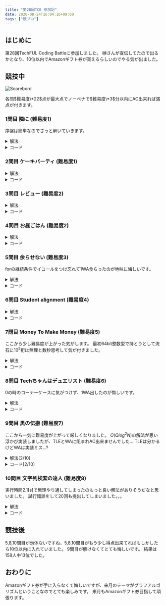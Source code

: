 ```yaml
---
title: "第28回TCB 参加記"
date: 2020-08-24T16:04:16+09:00
tags: ["競プロ"]
---
```

## はじめに

第28回TechFUL Coding Battleに参加しました。
榊さんが宣伝してたので出るかとなり、10位以内でAmazonギフト券が貰えるらしいのでやる気が出ました。

## 競技中

![Scorebord](scoreboard.jpg)

各問$難易度\*22$点が最大点でノーペナで$難易度\*3$分以内にAC出来れば満点が付きます。

### 1問目 隣に (難易度1)

序盤は簡単なのでさっと解いていきます。

<details><summary>解法</summary>

2つの入力を指示通りに判定します。

</details>

<details><summary>コード</summary>

|  ID  |  Verdict  |
| ---- | --------- |
| 1-10 | AC        |

``` cpp
#include <bits/stdc++.h>
using namespace std;
using i64 = long long;
#define endl "\n"

int main()
{
  string left, right;
  cin >> left >> right;
  if (left == "Tech" || right == "Tech")
    cout << "HAPPY" << endl;
  else
    cout << "NOHAPPY" << endl;
  return 0;
}
```

</details>

### 2問目 ケーキパーティ (難易度1)

<details><summary>解法</summary>

分け合うケーキが人数より多いか確認します。

</details>

<details><summary>コード</summary>

|  ID  |  Verdict  |
| ---- | --------- |
| 1-10 | AC        |

``` cpp
#include <bits/stdc++.h>
using namespace std;
using i64 = long long;
#define endl "\n"

int main()
{
  for (i64 _ = 0; _ < 5; _++)
  {
    i64 K, A;
    cin >> K >> A;
    if (K <= A)
      cout << "Yes" << endl;
    else
      cout << "No" << endl;
  }
  return 0;
}
```

</details>

### 3問目 レビュー (難易度2)

<details><summary>解法</summary>

Rが3以上であればSを出力し、最後にまだ何も出力していなければ"None"を出力します。

</details>

<details><summary>コード</summary>

|  ID  |  Verdict  |
| ---- | --------- |
| 1-10 | AC        |

``` cpp
#include <bits/stdc++.h>
using namespace std;
using i64 = long long;
#define endl "\n"

int main()
{
  i64 N;
  cin >> N;
  bool ok = false;
  for (i64 i = 0; i < N; i++)
  {
    i64 R;
    string S;
    cin >> R >> S;
    if (3 <= R)
    {
      cout << S << endl;
      ok = true;
    }
  }
  if (!ok)
    cout << "None" << endl;
  return 0;
}
```

</details>

### 4問目 お昼ごはん (難易度2)

<details><summary>解法</summary>

ABC順に購入出来るか試します。

</details>

<details><summary>コード</summary>

|  ID  |  Verdict  |
| ---- | --------- |
| 1-10 | AC        |

``` cpp
#include <bits/stdc++.h>
using namespace std;
using i64 = long long;
#define endl "\n"

int main()
{
  i64 N, A, B, C;
  cin >> N >> A >> B >> C;
  i64 ans = 0;
  if (ans + A <= N)
    ans += A;
  if (ans + B <= N)
    ans += B;
  if (ans + C <= N)
    ans += C;
  cout << ans << endl;
  return 0;
}
```

</details>

### 5問目 余らせない (難易度3)

forの継続条件でイコールをつけ忘れて1WA食らったのが地味に悔しいです。

<details><summary>解法</summary>

1,2番目の人が何個食べるか決めて3人目がその余りを3人目が食べ切れるか確認します。

</details>

<details><summary>コード</summary>

|  ID  |  Verdict  |
| ---- | --------- |
| 1-10 | AC        |

``` cpp
#include <bits/stdc++.h>
using namespace std;
using i64 = long long;
#define endl "\n"

int main()
{
  i64 X, a[3];
  cin >> X >> a[0] >> a[1] >> a[2];
  i64 ans = X;
  for (i64 i = 0; i <= X / a[0]; i++)
    for (i64 j = 0; j <= X / a[1]; j++)
      if (a[0] * i + a[1] * j <= X)
        ans = min(ans, (X - (a[0] * i + a[1] * j)) % a[2]);
  cout << ans << endl;
  return 0;
}
```

</details>

### 6問目 Student alignment (難易度4)

<details><summary>解法</summary>

現在の並び順とそれぞれ誰が何処に居るかの2つの配列を持ってクエリを処理します。

</details>

<details><summary>コード</summary>

|  ID  |  Verdict  |
| ---- | --------- |
| 1-10 | AC        |

``` cpp
#include <bits/stdc++.h>
using namespace std;
using i64 = long long;
#define endl "\n"

int main()
{
  i64 N, Q;
  cin >> N >> Q;
  vector<i64> A(N);
  for (i64 i = 0; i < N; i++)
    cin >> A[i];
  vector<i64> pos(N);
  for (i64 i = 0; i < N; i++)
    pos[A[i] - 1] = i;
  for (i64 _ = 0; _ < Q; _++)
  {
    string q;
    cin >> q;
    if (q == "L")
    {
      i64 X;
      cin >> X;
      cout << A[X - 1] << endl;
    }
    else if (q == "R")
    {
      i64 X;
      cin >> X;
      cout << A[N - X] << endl;
    }
    else
    {
      i64 X, Y;
      cin >> X >> Y;
      swap(A[pos[X - 1]], A[pos[Y - 1]]);
      swap(pos[X - 1], pos[Y - 1]);
    }
  }
  return 0;
}
```

</details>

### 7問目 Money To Make Money (難易度5)

ここから少し難易度が上がった気がします。
最初64bit整数型で持とうとして流石に$10^5$桁は無理と数秒思考して気が付きました。

<details><summary>解法</summary>

dp[i]:=残りi円持ってる状態で作れる偽札の最大金額でDPをします。
64bit整数型では桁数が足りないのでstringで持って比較関数を書きます。

</details>

<details><summary>コード</summary>

|  ID  |  Verdict  |
| ---- | --------- |
| 1-10 | AC        |

``` cpp
#include <bits/stdc++.h>
using namespace std;
using i64 = long long;
#define endl "\n"

bool comp(string &L, string &R)
{
  if (L.size() < R.size())
    return true;
  if (R.size() < L.size())
    return false;
  i64 size = L.size();
  for (i64 i = 0; i < size; i++)
    if (L[i] < R[i])
      return true;
    else if (R[i] < L[i])
      return false;
  return false;
}

int main()
{
  i64 N;
  string S;
  cin >> N >> S;
  vector<i64> C(N);
  for (i64 i = 0; i < N; i++)
    cin >> C[i];
  i64 X;
  cin >> X;
  vector<string> dp(X + 1, "");
  for (i64 i = 0; i < N; i++)
  {
    for (i64 j = C[i]; j <= X; j++)
    {
      string now = dp[j] + S[i];
      if (comp(dp[j - C[i]], now))
        dp[j - C[i]] = now;
    }
  }
  string ans = "";
  for (i64 i = 0; i <= X; i++)
    if (comp(ans, dp[i]))
      ans = dp[i];
  if (ans == "")
    cout << -1 << endl;
  else
    cout << ans << endl;
  return 0;
}
```

</details>

### 8問目 Techちゃんはデュエリスト (難易度6)

0の時のコーナーケースに気がつけず、1WA出したのが悔しいです。

<details><summary>解法</summary>

UnionFindでコストが小さい順に橋を追加して始点が含まれる集合のサイズを先に求め、累積maxを取っておき、クエリに答えます。
デュエ資格が0の時に注意します。

</details>

<details><summary>コード</summary>

|  ID  |  Verdict  |
| ---- | --------- |
| 1-10 | AC        |

``` cpp
#include <bits/stdc++.h>
using namespace std;
using i64 = long long;
#define endl "\n"

struct UnionFind
{
  vector<i64> data;
  UnionFind(i64 size) : data(size, -1) {}
  bool merge(i64 x, i64 y)
  {
    x = root(x);
    y = root(y);
    if (x != y)
    {
      if (data[y] < data[x])
        swap(x, y);
      data[x] += data[y];
      data[y] = x;
    }
    return x != y;
  }
  bool check(i64 x, i64 y)
  {
    return root(x) == root(y);
  }
  i64 root(i64 x)
  {
    return data[x] < 0 ? x : data[x] = root(data[x]);
  }
  i64 size(i64 x)
  {
    return -data[root(x)];
  }
};

int main()
{
  i64 N, M;
  cin >> N >> M;
  vector<pair<i64, pair<i64, i64>>> e(M);
  for (i64 i = 0; i < M; i++)
  {
    cin >> e[i].second.first >> e[i].second.second >> e[i].first;
    e[i].second.first--;
    e[i].second.second--;
  }
  vector<i64> ans(100010);
  UnionFind uf(N);
  sort(e.begin(), e.end());
  ans[0] = 1;
  for (pair<i64, pair<i64, i64>> i : e)
  {
    uf.merge(i.second.first, i.second.second);
    ans[i.first] = uf.size(0);
  }
  for (i64 i = 1; i <= 100009; i++)
    ans[i] = max(ans[i], ans[i - 1]);
  i64 Q;
  cin >> Q;
  for (i64 _ = 0; _ < Q; _++)
  {
    i64 k;
    cin >> k;
    cout << ans[k] << endl;
  }
  return 0;
}
```

</details>

### 9問目 黒の伝搬 (難易度7)

ここから一気に難易度が上がって厳しくなりました。
$O(Qlog^2N)$の解法が思い浮かび実装しましたが、TLEとWAに阻まれAC出来ませんでした...
TLEは分かるけどWAは実装ミス...?

<details><summary>解法[2/10]</summary>

区間maxを返すセグ木で黒の間の間隔を持ち、$時間/2$以下であればその時間の時その2つの間は全部黒であるためどこまで移動できるかを左右それぞれ2分探索し、最後に端の点から時間経過で伸びた分を加算して解ける気がしましたが、AC出来ませんでした。

</details>

<details><summary>コード[2/10]</summary>

|  ID  |  Verdict  |
| ---- | --------- |
| 1-5  | WA        |
| 6    | AC        |
| 7    | TLE       |
| 8-9  | WA        |
| 6    | AC        |

``` cpp
#include <bits/stdc++.h>
using namespace std;
using i64 = long long;
#define endl "\n"

template <typename Monoid>
struct SegmentTree
{
  using F = function<Monoid(Monoid, Monoid)>;

  int sz;
  vector<Monoid> seg;

  const F f;
  const Monoid M1;

  SegmentTree(int n, const F f, const Monoid &M1) : f(f), M1(M1)
  {
    sz = 1;
    while (sz < n)
      sz <<= 1;
    seg.assign(2 * sz, M1);
  }

  void set(int k, const Monoid &x)
  {
    seg[k + sz] = x;
  }

  void build()
  {
    for (int k = sz - 1; k > 0; k--)
    {
      seg[k] = f(seg[2 * k + 0], seg[2 * k + 1]);
    }
  }

  void update(int k, const Monoid &x)
  {
    k += sz;
    seg[k] = x;
    while (k >>= 1)
    {
      seg[k] = f(seg[2 * k + 0], seg[2 * k + 1]);
    }
  }

  Monoid query(int a, int b)
  {
    Monoid L = M1, R = M1;
    for (a += sz, b += sz; a < b; a >>= 1, b >>= 1)
    {
      if (a & 1)
        L = f(L, seg[a++]);
      if (b & 1)
        R = f(seg[--b], R);
    }
    return f(L, R);
  }
};

int main()
{
  i64 N, Q;
  cin >> N >> Q;
  vector<i64> x(N);
  for (i64 i = 0; i < N; i++)
    cin >> x[i];
  vector<i64> diff(N - 1);
  SegmentTree<i64> seg(
      N, [](i64 a, i64 b) { return max(a, b); }, 0);
  for (i64 i = 0; i < N - 1; i++)
  {
    diff[i] = x[i + 1] - x[i] - 1;
    seg.set(i, diff[i]);
  }
  seg.build();
  for (i64 _ = 0; _ < Q; _++)
  {
    i64 t, p;
    cin >> t >> p;
    if (upper_bound(x.begin(), x.end(), p + t) - lower_bound(x.begin(), x.end(), p - t) == 0)
    {
      cout << 0 << endl;
      continue;
    }
    i64 it = lower_bound(x.begin(), x.end(), p) - x.begin();
    i64 left = p, right = p;
    if (x[it] == p)
    {
      i64 ng = -1, ok = it;
      while (1 < ok - ng)
      {
        i64 mid = (ok + ng) / 2;
        if (2 * t < seg.query(mid, it))
          ng = mid;
        else
          ok = mid;
      }
      left = x[ok] - t;
      ng = N, ok = it;
      while (1 < ng - ok)
      {
        i64 mid = (ok + ng) / 2;
        if (2 * t < seg.query(it, mid))
          ng = mid;
        else
          ok = mid;
      }
      right = x[ok] + t;
    }
    else
    {
      if (it != N && x[it] - (it != 0 ? max(p, x[it - 1] + t) : p) - 1 <= t)
      {
        left = min(left, x[it] - t);
        i64 ng = N, ok = it;
        while (1 < ng - ok)
        {
          i64 mid = (ok + ng) / 2;
          if (2 * t < seg.query(it, mid))
            ng = mid;
          else
            ok = mid;
        }
        right = x[ok] + t;
      }
      if (it != 0 && min(p, x[it] - t) - x[it - 1] - 1 <= t)
      {
        right = max(right, x[it - 1] + t);
        i64 ng = -1, ok = it - 1;
        while (1 < ok - ng)
        {
          i64 mid = (ok + ng) / 2;
          if (2 * t < seg.query(mid, it))
            ng = mid;
          else
            ok = mid;
        }
        left = x[ok] - t;
      }
    }
    cout << right - left + 1 << endl;
  }
  return 0;
}
```

</details>

### 10問目 文字列検索の達人 (難易度8)

実行時間2.1[s]で無理やり通してしまったのもっと良い解法がありそうだなと思いました。
試行錯誤をして20回も提出してしまいました。。。

<details><summary>解法</summary>

RolingHashで文字列一致を$O(1)$で見れるようにして後は素直に1つずつ見ていくだけです。
クエリ毎にHashを求めていたらTLEしたので予め前からと後ろからのHashを持っておいてそれと比較するようにするとギリギリで通ります。

</details>

<details><summary>コード</summary>

|  ID  |  Verdict  |
| ---- | --------- |
| 1-10 | AC        |

``` cpp
#include <bits/stdc++.h>
using namespace std;
using i64 = long long;
#define endl "\n"

#pragma GCC optimize("Ofast")

template< unsigned mod >
struct RollingHash {
  vector< unsigned > hashed, power;

  inline unsigned mul(unsigned a, unsigned b) const {
    unsigned long long x = (unsigned long long) a * b;
    unsigned xh = (unsigned) (x >> 32), xl = (unsigned) x, d, m;
    asm("divl %4; \n\t" : "=a" (d), "=d" (m) : "d" (xh), "a" (xl), "r" (mod));
    return m;
  }

  void build(const string &s, unsigned base = 10007) {
    int sz = (int) s.size();
    hashed.assign(sz + 1, 0);
    power.assign(sz + 1, 0);
    power[0] = 1;
    for(int i = 0; i < sz; i++) {
      power[i + 1] = mul(power[i], base);
      hashed[i + 1] = mul(hashed[i], base) + s[i];
      if(hashed[i + 1] >= mod) hashed[i + 1] -= mod;
    }
  }

  unsigned get(int l, int r) const {
    unsigned ret = hashed[r] + mod - mul(hashed[l], power[r - l]);
    if(ret >= mod) ret -= mod;
    return ret;
  }

  unsigned connect(unsigned h1, int h2, int h2len) const {
    unsigned ret = mul(h1, power[h2len]) + h2;
    if(ret >= mod) ret -= mod;
    return ret;
  }
};

using RH = RollingHash< 1000000007 >;

int main()
{
  ios::sync_with_stdio(false);
  cin.tie(nullptr);
  int N, Q;
  cin >> N >> Q;
  vector<string> W(N);
  vector<RH> rh(N);
  vector<vector<i64>> hashRhFront(N), hashRhBack(N);
  for (int i = 0; i < N; i++)
  {
    cin >> W[i];
    rh[i].build(W[i]);
    int wSize = W[i].size();
    hashRhFront[i].reserve(wSize+1);
    hashRhBack[i].reserve(wSize+1);
    for (i64 j = 0; j <= wSize; j++)
    {
      hashRhFront[i][j] = rh[i].get(0, j);
      hashRhBack[i][wSize - j] = rh[i].get(wSize - j, wSize);
    }
  }
  RH rhp, rhs;
  for (int _ = 0; _ < Q; _++)
  {
    int l, r;
    string p, s;
    cin >> l >> r >> p >> s;
    int ans = 0;
    rhp.build(p);
    rhs.build(s);
    int pSize = p.size(), sSize = s.size();
    uint64_t hashRhp = rhp.get(0, pSize), hashRhs = rhs.get(0, sSize);
    for (int i = l - 1; i < r; i++)
    {
      int wSize = W[i].size();
      if (wSize < pSize || wSize < sSize)
        continue;
      if (hashRhFront[i][pSize] == hashRhp && hashRhBack[i][wSize - sSize] == hashRhs)
        ans++;
    }
    cout << ans << endl;
  }
  return 0;
}
```

</details>

## 競技後

5,8,10問目が勿体ないですね、5,8,10問目がもう少し得点出来てればもしかしたら10位以内に入れていました。
9問目が解けなくてとても悔しいです。
結果は158人中13位でした。

## おわりに

Amazonギフト券が手に入らなくて悔しいですが、来月のテーマがグラフアルゴリズムということなのでとても楽しみです。
来月もAmazonギフト券目指して頑張ります。
